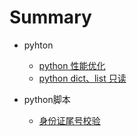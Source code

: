 # Summary

* pyhton
    * [python 性能优化](doc/python_notice.md)
    * [python dict、list 只读](doc/readonly_dict_list.md)


* python脚本
    * [身份证尾号校验](doc/id_number_verify.md)


